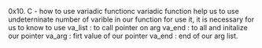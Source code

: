 0x10. C - how to use variadic functionc 
variadic function help us to use undeterninate number of varible in our function
for use it, it is necessary for us to know to use
va_list : to call pointer on arg
va_end : to all and initalize our pointer
va_arg : firt value of our pointer
va_end : end of our arg list.
